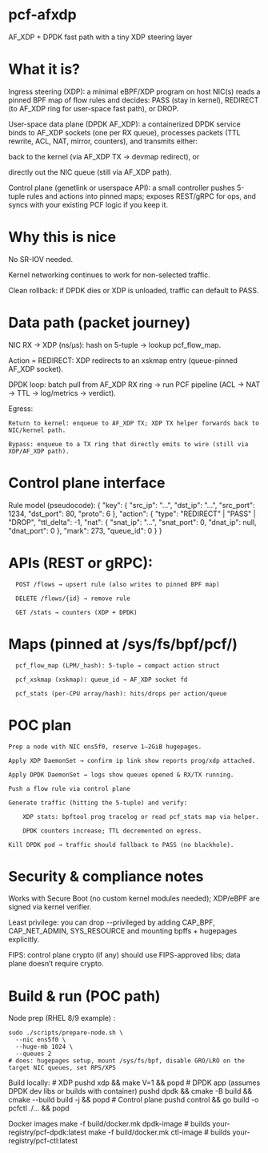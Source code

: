 # pcf-afxdp
AF_XDP + DPDK fast path with a tiny XDP steering layer

# What it is? 
  Ingress steering (XDP): a minimal eBPF/XDP program on host NIC(s) reads a pinned BPF map of flow rules and decides: PASS (stay in kernel), REDIRECT (to AF_XDP ring for user-space fast path), or DROP.
  
  User-space data plane (DPDK AF_XDP): a containerized DPDK service binds to AF_XDP sockets (one per RX queue), processes packets (TTL rewrite, ACL, NAT, mirror, counters), and transmits either:
  
  back to the kernel (via AF_XDP TX → devmap redirect), or
  
  directly out the NIC queue (still via AF_XDP path).
  
  Control plane (genetlink or userspace API): a small controller pushes 5-tuple rules and actions into pinned maps; exposes REST/gRPC for ops, and syncs with your existing PCF logic if you keep it.

# Why this is nice
  
  No SR-IOV needed.
  
  Kernel networking continues to work for non-selected traffic.
  
  Clean rollback: if DPDK dies or XDP is unloaded, traffic can default to PASS.

# Data path (packet journey)

  NIC RX → XDP (ns/µs): hash on 5-tuple → lookup pcf_flow_map.
  
  Action = REDIRECT: XDP redirects to an xskmap entry (queue-pinned AF_XDP socket).
  
  DPDK loop: batch pull from AF_XDP RX ring → run PCF pipeline (ACL → NAT → TTL → log/metrics → verdict).
  
  Egress:
  
    Return to kernel: enqueue to AF_XDP TX; XDP TX helper forwards back to NIC/kernel path.
  
    Bypass: enqueue to a TX ring that directly emits to wire (still via XDP/AF_XDP path).

# Control plane interface
Rule model (pseudocode):
      {
        "key": { "src_ip": "...", "dst_ip": "...", "src_port": 1234, "dst_port": 80, "proto": 6 },
        "action": { "type": "REDIRECT" | "PASS" | "DROP",
                    "ttl_delta": -1,
                    "nat": { "snat_ip": "...", "snat_port": 0, "dnat_ip": null, "dnat_port": 0 },
                    "mark": 273,
                    "queue_id": 0 }
      }

# APIs (REST or gRPC):
  
      POST /flows → upsert rule (also writes to pinned BPF map)
      
      DELETE /flows/{id} → remove rule
      
      GET /stats → counters (XDP + DPDK)


# Maps (pinned at /sys/fs/bpf/pcf/)
  
      pcf_flow_map (LPM/_hash): 5-tuple → compact action struct
      
      pcf_xskmap (xskmap): queue_id → AF_XDP socket fd
      
      pcf_stats (per-CPU array/hash): hits/drops per action/queue
    

# POC plan
  
    Prep a node with NIC ens5f0, reserve 1–2GiB hugepages.
    
    Apply XDP DaemonSet → confirm ip link show reports prog/xdp attached.
    
    Apply DPDK DaemonSet → logs show queues opened & RX/TX running.
    
    Push a flow rule via control plane
    
    Generate traffic (hitting the 5-tuple) and verify:
    
        XDP stats: bpftool prog tracelog or read pcf_stats map via helper.
        
        DPDK counters increase; TTL decremented on egress.
    
    Kill DPDK pod → traffic should fallback to PASS (no blackhole).


# Security & compliance notes
  
  Works with Secure Boot (no custom kernel modules needed); XDP/eBPF are signed via kernel verifier.
  
  Least privilege: you can drop --privileged by adding CAP_BPF, CAP_NET_ADMIN, SYS_RESOURCE and mounting bpffs + hugepages explicitly.
  
  FIPS: control plane crypto (if any) should use FIPS-approved libs; data plane doesn’t require crypto.


# Build & run (POC path)
Node prep (RHEL 8/9 example) :
    
    sudo ./scripts/prepare-node.sh \
      --nic ens5f0 \
      --huge-mb 1024 \
      --queues 2
    # does: hugepages setup, mount /sys/fs/bpf, disable GRO/LRO on the target NIC queues, set RPS/XPS

Build locally:
    # XDP
    pushd xdp && make V=1 && popd
    # DPDK app (assumes DPDK dev libs or builds with container)
    pushd dpdk && cmake -B build && cmake --build build -j && popd
    # Control plane
    pushd control && go build -o pcfctl ./... && popd

Docker images
    make -f build/docker.mk dpdk-image    # builds your-registry/pcf-dpdk:latest
    make -f build/docker.mk ctl-image     # builds your-registry/pcf-ctl:latest




